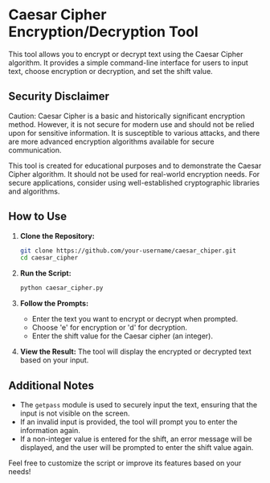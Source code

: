 # Caesar Cipher Encryption/Decryption Tool

This tool allows you to encrypt or decrypt text using the Caesar Cipher algorithm. It provides a simple command-line interface for users to input text, choose encryption or decryption, and set the shift value.

## Security Disclaimer

Caution: Caesar Cipher is a basic and historically significant encryption method. However, it is not secure for modern use and should not be relied upon for sensitive information. It is susceptible to various attacks, and there are more advanced encryption algorithms available for secure communication.

This tool is created for educational purposes and to demonstrate the Caesar Cipher algorithm. It should not be used for real-world encryption needs. For secure applications, consider using well-established cryptographic libraries and algorithms.

## How to Use

1. **Clone the Repository:**
   ```bash
   git clone https://github.com/your-username/caesar_chiper.git
   cd caesar_cipher
   ```

2. **Run the Script:**
   ```bash
   python caesar_cipher.py
   ```

3. **Follow the Prompts:**
   - Enter the text you want to encrypt or decrypt when prompted.
   - Choose 'e' for encryption or 'd' for decryption.
   - Enter the shift value for the Caesar cipher (an integer).

4. **View the Result:**
   The tool will display the encrypted or decrypted text based on your input.

## Additional Notes

- The `getpass` module is used to securely input the text, ensuring that the input is not visible on the screen.
- If an invalid input is provided, the tool will prompt you to enter the information again.
- If a non-integer value is entered for the shift, an error message will be displayed, and the user will be prompted to enter the shift value again.

Feel free to customize the script or improve its features based on your needs!
